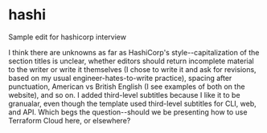 # hashi
Sample edit for hashicorp interview

I think there are unknowns as far as HashiCorp's style--capitalization of the section titles is unclear, whether editors should return incomplete material to the writer or write it themselves (I chose to write it and ask for revisions, based on my usual engineer-hates-to-write practice), spacing after punctuation, American vs British English (I see examples of both on the website), and so on. I added third-level subtitles because I like it to be granualar, even though the template used third-level subtitles for CLI, web, and API. Which begs the question--should we be presenting how to use Terraform Cloud here, or elsewhere? 
